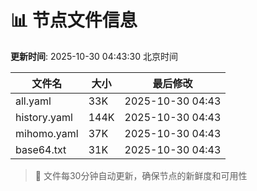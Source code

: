 # 📊 节点文件信息

**更新时间**: 2025-10-30 04:43:30 北京时间

| 文件名 | 大小 | 最后修改 |
|--------|------|----------|
| all.yaml | 33K | 2025-10-30 04:43 |
| history.yaml | 144K | 2025-10-30 04:43 |
| mihomo.yaml | 37K | 2025-10-30 04:43 |
| base64.txt | 31K | 2025-10-30 04:43 |

> 🔄 文件每30分钟自动更新，确保节点的新鲜度和可用性
